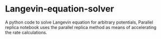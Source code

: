 # Langevin-equation-solver
A python code to solve Langevin equation for arbitrary potentials, Parallel replica notebook uses the parallel replica method as means of accelerating the rate calculations.
